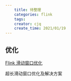```yaml
---
    title: 待整理
    categories: flink
    tags:
    creator: cjq
    create_time: 2021/01/19
---
```




## 优化

[Flink 滑动窗口优化](https://www.infoq.cn/article/sihs_qy6hcpmqnblti9m)

超长滑动窗口优化及解决方案



